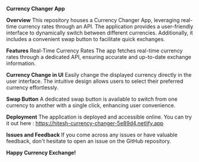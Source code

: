 **Currency Changer App**

**Overview**
This repository houses a Currency Changer App, leveraging real-time currency rates through an API. The application provides a user-friendly interface to dynamically switch between different currencies. Additionally, it includes a convenient swap button to facilitate quick exchanges.

**Features**
Real-Time Currency Rates
The app fetches real-time currency rates through a dedicated API, ensuring accurate and up-to-date exchange information.

**Currency Change in UI**
Easily change the displayed currency directly in the user interface. The intuitive design allows users to select their preferred currency effortlessly.

**Swap Button**
A dedicated swap button is available to switch from one currency to another with a single click, enhancing user convenience.

**Deployment**
The application is deployed and accessible online. You can try it out here : https://hitesh-currency-changer-5e89d4.netlify.app

**Issues and Feedback**
If you come across any issues or have valuable feedback, don't hesitate to open an issue on the GitHub repository.

**Happy Currency Exchange!**
